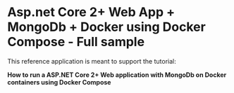 # Asp.net Core 2+ Web App + MongoDb + Docker using Docker Compose - Full sample


This reference application is meant to support the tutorial: 

**How to run a ASP.NET Core 2+ Web application with MongoDb on Docker containers using Docker Compose**

